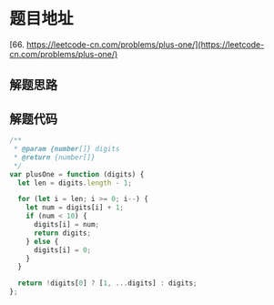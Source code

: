 # 题目地址

[66. https://leetcode-cn.com/problems/plus-one/](https://leetcode-cn.com/problems/plus-one/)

## 解题思路

## 解题代码

```js
/**
 * @param {number[]} digits
 * @return {number[]}
 */
var plusOne = function (digits) {
  let len = digits.length - 1;

  for (let i = len; i >= 0; i--) {
    let num = digits[i] + 1;
    if (num < 10) {
      digits[i] = num;
      return digits;
    } else {
      digits[i] = 0;
    }
  }

  return !digits[0] ? [1, ...digits] : digits;
};
```
